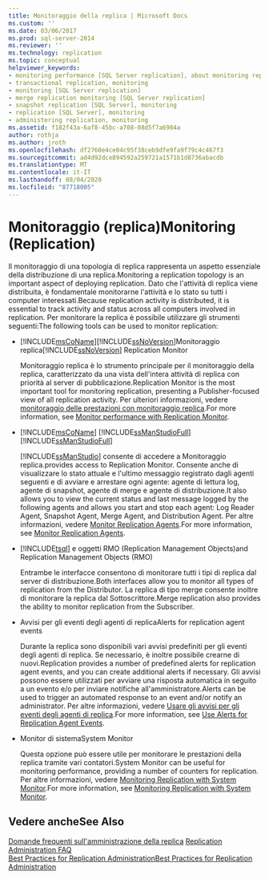 ```yaml
---
title: Monitoraggio della replica | Microsoft Docs
ms.custom: ''
ms.date: 03/06/2017
ms.prod: sql-server-2014
ms.reviewer: ''
ms.technology: replication
ms.topic: conceptual
helpviewer_keywords:
- monitoring performance [SQL Server replication], about monitoring replication
- transactional replication, monitoring
- monitoring [SQL Server replication]
- merge replication monitoring [SQL Server replication]
- snapshot replication [SQL Server], monitoring
- replication [SQL Server], monitoring
- administering replication, monitoring
ms.assetid: f182f43a-6af8-45bc-a708-08d5f7a6984a
author: rothja
ms.author: jroth
ms.openlocfilehash: df2760e4ce04c95f38ceb9dfe9fa9f79c4c467f3
ms.sourcegitcommit: ad4d92dce894592a259721a1571b1d8736abacdb
ms.translationtype: MT
ms.contentlocale: it-IT
ms.lasthandoff: 08/04/2020
ms.locfileid: "87718005"
---
```

# <a name="monitoring-replication"></a><span data-ttu-id="c7b23-102">Monitoraggio (replica)</span><span class="sxs-lookup"><span data-stu-id="c7b23-102">Monitoring (Replication)</span></span>
  <span data-ttu-id="c7b23-103">Il monitoraggio di una topologia di replica rappresenta un aspetto essenziale della distribuzione di una replica.</span><span class="sxs-lookup"><span data-stu-id="c7b23-103">Monitoring a replication topology is an important aspect of deploying replication.</span></span> <span data-ttu-id="c7b23-104">Dato che l'attività di replica viene distribuita, è fondamentale monitorarne l'attività e lo stato su tutti i computer interessati.</span><span class="sxs-lookup"><span data-stu-id="c7b23-104">Because replication activity is distributed, it is essential to track activity and status across all computers involved in replication.</span></span> <span data-ttu-id="c7b23-105">Per monitorare la replica è possibile utilizzare gli strumenti seguenti:</span><span class="sxs-lookup"><span data-stu-id="c7b23-105">The following tools can be used to monitor replication:</span></span>  
  
-   [!INCLUDE[msCoName](../../includes/msCoName-md.md)]<span data-ttu-id="c7b23-106">[!INCLUDE[ssNoVersion](../../includes/ssNoVersion-md.md)]Monitoraggio replica</span><span class="sxs-lookup"><span data-stu-id="c7b23-106">[!INCLUDE[ssNoVersion](../../includes/ssNoVersion-md.md)] Replication Monitor</span></span>  
  
     <span data-ttu-id="c7b23-107">Monitoraggio replica è lo strumento principale per il monitoraggio della replica, caratterizzato da una vista dell'intera attività di replica con priorità al server di pubblicazione.</span><span class="sxs-lookup"><span data-stu-id="c7b23-107">Replication Monitor is the most important tool for monitoring replication, presenting a Publisher-focused view of all replication activity.</span></span> <span data-ttu-id="c7b23-108">Per ulteriori informazioni, vedere [monitoraggio delle prestazioni con monitoraggio replica](monitor/monitor-performance-with-replication-monitor.md).</span><span class="sxs-lookup"><span data-stu-id="c7b23-108">For more information, see [Monitor performance with Replication Monitor](monitor/monitor-performance-with-replication-monitor.md).</span></span>  
  
-   [!INCLUDE[msCoName](../../includes/msCoName-md.md)] <span data-ttu-id="c7b23-109">[!INCLUDE[ssManStudioFull](../../includes/ssManStudioFull-md.md)]</span><span class="sxs-lookup"><span data-stu-id="c7b23-109">[!INCLUDE[ssManStudioFull](../../includes/ssManStudioFull-md.md)]</span></span>  
  
     [!INCLUDE[ssManStudio](../../includes/ssManStudio-md.md)] <span data-ttu-id="c7b23-110">consente di accedere a Monitoraggio replica.</span><span class="sxs-lookup"><span data-stu-id="c7b23-110">provides access to Replication Monitor.</span></span> <span data-ttu-id="c7b23-111">Consente anche di visualizzare lo stato attuale e l'ultimo messaggio registrato dagli agenti seguenti e di avviare e arrestare ogni agente: agente di lettura log, agente di snapshot, agente di merge e agente di distribuzione.</span><span class="sxs-lookup"><span data-stu-id="c7b23-111">It also allows you to view the current status and last message logged by the following agents and allows you start and stop each agent: Log Reader Agent, Snapshot Agent, Merge Agent, and Distribution Agent.</span></span> <span data-ttu-id="c7b23-112">Per altre informazioni, vedere [Monitor Replication Agents](monitor/monitor-replication-agents.md).</span><span class="sxs-lookup"><span data-stu-id="c7b23-112">For more information, see [Monitor Replication Agents](monitor/monitor-replication-agents.md).</span></span>  
  
-   [!INCLUDE[tsql](../../includes/tsql-md.md)] <span data-ttu-id="c7b23-113">e oggetti RMO (Replication Management Objects)</span><span class="sxs-lookup"><span data-stu-id="c7b23-113">and Replication Management Objects (RMO)</span></span>  
  
     <span data-ttu-id="c7b23-114">Entrambe le interfacce consentono di monitorare tutti i tipi di replica dal server di distribuzione.</span><span class="sxs-lookup"><span data-stu-id="c7b23-114">Both interfaces allow you to monitor all types of replication from the Distributor.</span></span> <span data-ttu-id="c7b23-115">La replica di tipo merge consente inoltre di monitorare la replica dal Sottoscrittore.</span><span class="sxs-lookup"><span data-stu-id="c7b23-115">Merge replication also provides the ability to monitor replication from the Subscriber.</span></span>  
  
-   <span data-ttu-id="c7b23-116">Avvisi per gli eventi degli agenti di replica</span><span class="sxs-lookup"><span data-stu-id="c7b23-116">Alerts for replication agent events</span></span>  
  
     <span data-ttu-id="c7b23-117">Durante la replica sono disponibili vari avvisi predefiniti per gli eventi degli agenti di replica. Se necessario, è inoltre possibile crearne di nuovi.</span><span class="sxs-lookup"><span data-stu-id="c7b23-117">Replication provides a number of predefined alerts for replication agent events, and you can create additional alerts if necessary.</span></span> <span data-ttu-id="c7b23-118">Gli avvisi possono essere utilizzati per avviare una risposta automatica in seguito a un evento e/o per inviare notifiche all'amministratore.</span><span class="sxs-lookup"><span data-stu-id="c7b23-118">Alerts can be used to trigger an automated response to an event and/or notify an administrator.</span></span> <span data-ttu-id="c7b23-119">Per altre informazioni, vedere [Usare gli avvisi per gli eventi degli agenti di replica](agents/use-alerts-for-replication-agent-events.md).</span><span class="sxs-lookup"><span data-stu-id="c7b23-119">For more information, see [Use Alerts for Replication Agent Events](agents/use-alerts-for-replication-agent-events.md).</span></span>  
  
-   <span data-ttu-id="c7b23-120">Monitor di sistema</span><span class="sxs-lookup"><span data-stu-id="c7b23-120">System Monitor</span></span>  
  
     <span data-ttu-id="c7b23-121">Questa opzione può essere utile per monitorare le prestazioni della replica tramite vari contatori.</span><span class="sxs-lookup"><span data-stu-id="c7b23-121">System Monitor can be useful for monitoring performance, providing a number of counters for replication.</span></span> <span data-ttu-id="c7b23-122">Per altre informazioni, vedere [Monitoring Replication with System Monitor](monitor/monitoring-replication-with-system-monitor.md).</span><span class="sxs-lookup"><span data-stu-id="c7b23-122">For more information, see [Monitoring Replication with System Monitor](monitor/monitoring-replication-with-system-monitor.md).</span></span>  
  
## <a name="see-also"></a><span data-ttu-id="c7b23-123">Vedere anche</span><span class="sxs-lookup"><span data-stu-id="c7b23-123">See Also</span></span>  
 <span data-ttu-id="c7b23-124">[Domande frequenti sull'amministrazione della replica](administration/frequently-asked-questions-for-replication-administrators.md) </span><span class="sxs-lookup"><span data-stu-id="c7b23-124">[Replication Administration FAQ](administration/frequently-asked-questions-for-replication-administrators.md) </span></span>  
 [<span data-ttu-id="c7b23-125">Best Practices for Replication Administration</span><span class="sxs-lookup"><span data-stu-id="c7b23-125">Best Practices for Replication Administration</span></span>](administration/best-practices-for-replication-administration.md)   

  
  
